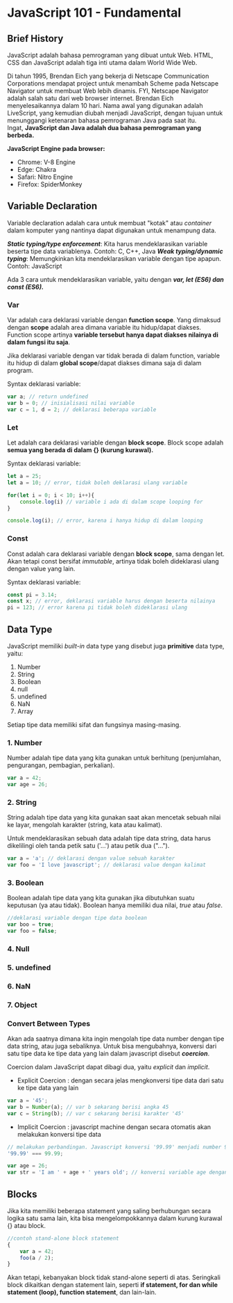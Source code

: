 # JavaScript 101 - Fundamental

## Brief History

JavaScript adalah bahasa pemrograman yang dibuat untuk Web. HTML, CSS dan JavaScript adalah tiga inti utama dalam World Wide Web.

Di tahun 1995, Brendan Eich yang bekerja di Netscape Communication Corporations mendapat project untuk menambah Scheme pada Netscape Navigator untuk membuat Web lebih dinamis. FYI, Netscape Navigator adalah salah satu dari web browser internet. Brendan Eich menyelesaikannya dalam 10 hari. Nama awal yang digunakan adalah LiveScript, yang kemudian diubah menjadi JavaScript, dengan tujuan untuk menunggangi ketenaran bahasa pemrograman Java pada saat itu. Ingat, **JavaScript dan Java adalah dua bahasa pemrograman yang berbeda.**

**JavaScript Engine pada browser:**

* Chrome: V-8 Engine
* Edge: Chakra
* Safari: Nitro Engine
* Firefox: SpiderMonkey


## Variable Declaration

Variable declaration adalah cara untuk membuat "kotak" atau *container* dalam komputer yang nantinya dapat digunakan untuk menampung data. 

**_Static typing/type enforcement_**: Kita harus mendeklarasikan variable beserta tipe data variablenya. Contoh: C, C++, Java
**_Weak typing/dynamic typing_**: Memungkinkan kita mendeklarasikan variable dengan tipe apapun. Contoh: JavaScript

Ada 3 cara untuk mendeklarasikan variable, yaitu dengan **_var, let (ES6) dan const (ES6)._**

### Var
Var adalah cara deklarasi variable dengan **function scope**. Yang dimaksud dengan **scope** adalah area dimana variable itu hidup/dapat diakses. Function scope artinya **variable tersebut hanya dapat diakses nilainya di dalam fungsi itu saja**.

Jika deklarasi variable dengan var tidak berada di dalam function, variable itu hidup di dalam **global scope**/dapat diakses dimana saja di dalam program.

Syntax deklarasi variable:
```JavaScript
var a; // return undefined
var b = 0; // inisialisasi nilai variable
var c = 1, d = 2; // deklarasi beberapa variable
```

### Let
Let adalah cara deklarasi variable dengan **block scope**. Block scope adalah **semua yang berada di dalam {} (kurung kurawal).**

Syntax deklarasi variable:
```JavaScript
let a = 25; 
let a = 10; // error, tidak boleh deklarasi ulang variable

for(let i = 0; i < 10; i++){
    console.log(i) // variable i ada di dalam scope looping for
}

console.log(i); // error, karena i hanya hidup di dalam looping
```

### Const
Const adalah cara deklarasi variable dengan **block scope**, sama dengan let. Akan tetapi const bersifat _immutable_, artinya tidak boleh dideklarasi ulang dengan value yang lain.

Syntax deklarasi variable:
```JavaScript
const pi = 3.14; 
const x; // error, deklarasi variable harus dengan beserta nilainya
pi = 123; // error karena pi tidak boleh dideklarasi ulang
```


## Data Type
JavaScript memiliki _built-in_ data type yang disebut juga **primitive** data type, yaitu:
1. Number
2. String
3. Boolean
4. null
5. undefined
6. NaN
7. Array

Setiap tipe data memiliki sifat dan fungsinya masing-masing. 

### 1. Number
Number adalah tipe data yang kita gunakan untuk berhitung (penjumlahan, pengurangan, pembagian, perkalian).

```JavaScript
var a = 42;
var age = 26;
```

### 2. String
String adalah tipe data yang kita gunakan saat akan mencetak sebuah nilai ke layar, mengolah karakter (string, kata atau kalimat).

Untuk mendeklarasikan sebuah data adalah tipe data string, data harus dikelilingi oleh tanda petik satu ('...') atau petik dua ("...").

```JavaScript
var a = 'a'; // deklarasi dengan value sebuah karakter
var foo = 'I love javascript'; // deklarasi value dengan kalimat
```

### 3. Boolean
Boolean adalah tipe data yang kita gunakan jika dibutuhkan suatu keputusan (ya atau tidak). Boolean hanya memiliki dua nilai, *true* atau *false*.

```JavaScript
//deklarasi variable dengan tipe data boolean
var boo = true;
var foo = false;
```

### 4. Null

### 5. undefined

### 6. NaN

### 7. Object

### Convert Between Types
Akan ada saatnya dimana kita ingin mengolah tipe data number dengan tipe data string, atau juga sebaliknya. Untuk bisa mengubahnya, konversi dari satu tipe data ke tipe data yang lain dalam javascript disebut ***coercion***.

Coercion dalam JavaScript dapat dibagi dua, yaitu *explicit* dan *implicit*.

* Explicit Coercion : dengan secara jelas mengkonversi tipe data dari satu ke tipe data yang lain
```JavaScript
var a = '45';
var b = Number(a); // var b sekarang berisi angka 45
var c = String(b); // var c sekarang berisi karakter '45'
```

* Implicit Coercion : javascript machine dengan secara otomatis akan melakukan konversi tipe data
```JavaScript
// melakukan perbandingan. Javascript konversi '99.99' menjadi number 99.99 sehingga hasil perbandingannya bernilai true
'99.99' === 99.99; 

var age = 26;
var str = 'I am ' + age + ' years old'; // konversi variable age dengan nilai 26 menjadi string '26'
```

## Blocks
Jika kita memiliki beberapa statement yang saling berhubungan secara logika satu sama lain, kita bisa mengelompokkannya dalam kurung kurawal {} atau block.

```JavaScript
//contoh stand-alone block statement
{
    var a = 42;
    foo(a / 2);
}
```

Akan tetapi, kebanyakan block tidak stand-alone seperti di atas. Seringkali block dikaitkan dengan statement lain, seperti **if statement, for dan while statement (loop), function statement**, dan lain-lain.